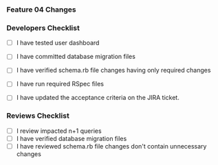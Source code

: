 ### Feature 04 Changes


### Developers Checklist

- [ ] I have tested user dashboard 
- [ ] I have committed database migration files
- [ ] I have verified schema.rb file changes having only required changes
- [ ] I have run required RSpec files
- [ ] I have updated the acceptance criteria on the JIRA ticket.
 

### Reviews Checklist

- [ ] I review impacted n+1 queries
- [ ] I have verified database migration files
- [ ] I have reviewed schema.rb file changes don't contain unnecessary changes
